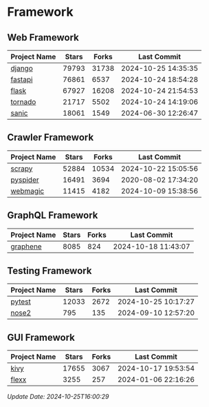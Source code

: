 # Framework

## Web Framework
| Project Name | Stars | Forks | Last Commit |
| ------------ | ----- | ----- | ----------- |
| [django](https://github.com/django/django) | 79793 | 31738 | 2024-10-25 14:35:35 |
| [fastapi](https://github.com/fastapi/fastapi) | 76861 | 6537 | 2024-10-24 18:54:28 |
| [flask](https://github.com/pallets/flask) | 67927 | 16208 | 2024-10-24 21:54:53 |
| [tornado](https://github.com/tornadoweb/tornado) | 21717 | 5502 | 2024-10-24 14:19:06 |
| [sanic](https://github.com/sanic-org/sanic) | 18061 | 1549 | 2024-06-30 12:26:47 |

## Crawler Framework
| Project Name | Stars | Forks | Last Commit |
| ------------ | ----- | ----- | ----------- |
| [scrapy](https://github.com/scrapy/scrapy) | 52884 | 10534 | 2024-10-22 15:05:56 |
| [pyspider](https://github.com/binux/pyspider) | 16491 | 3694 | 2020-08-02 17:34:20 |
| [webmagic](https://github.com/code4craft/webmagic) | 11415 | 4182 | 2024-10-09 15:38:56 |

## GraphQL Framework
| Project Name | Stars | Forks | Last Commit |
| ------------ | ----- | ----- | ----------- |
| [graphene](https://github.com/graphql-python/graphene) | 8085 | 824 | 2024-10-18 11:43:07 |

## Testing Framework
| Project Name | Stars | Forks | Last Commit |
| ------------ | ----- | ----- | ----------- |
| [pytest](https://github.com/pytest-dev/pytest) | 12033 | 2672 | 2024-10-25 10:17:27 |
| [nose2](https://github.com/nose-devs/nose2) | 795 | 135 | 2024-09-10 12:57:20 |

## GUI Framework
| Project Name | Stars | Forks | Last Commit |
| ------------ | ----- | ----- | ----------- |
| [kivy](https://github.com/kivy/kivy) | 17655 | 3067 | 2024-10-17 19:53:54 |
| [flexx](https://github.com/flexxui/flexx) | 3255 | 257 | 2024-01-06 22:16:26 |

*Update Date: 2024-10-25T16:00:29*